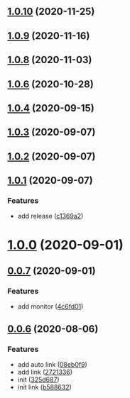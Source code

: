 ## [1.0.10](https://gitlab.alipay-inc.com/kevin.hs/dragaux/compare/v1.0.9...v1.0.10) (2020-11-25)



## [1.0.9](https://gitlab.alipay-inc.com/kevin.hs/dragaux/compare/v1.0.8...v1.0.9) (2020-11-16)



## [1.0.8](https://gitlab.alipay-inc.com/kevin.hs/dragaux/compare/v1.0.7...v1.0.8) (2020-11-03)



## [1.0.6](https://gitlab.alipay-inc.com/kevin.hs/dragaux/compare/v1.0.4...v1.0.6) (2020-10-28)



## [1.0.4](https://gitlab.alipay-inc.com/kevin.hs/dragaux/compare/v1.0.3...v1.0.4) (2020-09-15)



## [1.0.3](https://gitlab.alipay-inc.com/kevin.hs/dragaux/compare/v1.0.2...v1.0.3) (2020-09-07)



## [1.0.2](https://gitlab.alipay-inc.com/kevin.hs/dragaux/compare/v1.0.1...v1.0.2) (2020-09-07)



## [1.0.1](https://gitlab.alipay-inc.com/kevin.hs/dragaux/compare/v1.0.0...v1.0.1) (2020-09-07)


### Features

* add release ([c1369a2](https://gitlab.alipay-inc.com/kevin.hs/dragaux/commit/c1369a261a219351f4b7f11d1aefbcc73f7b7501))



# [1.0.0](https://gitlab.alipay-inc.com/kevin.hs/dragaux/compare/v0.0.7...v1.0.0) (2020-09-01)



## [0.0.7](https://gitlab.alipay-inc.com/kevin.hs/dragaux/compare/v0.0.6...v0.0.7) (2020-09-01)


### Features

* add monitor ([4c6fd01](https://gitlab.alipay-inc.com/kevin.hs/dragaux/commit/4c6fd017647eacf8fd693f3b784fcbb817fce3c4))



## [0.0.6](https://gitlab.alipay-inc.com/kevin.hs/dragaux/compare/325d687f803402c528a9417cc70376c5e2de47c3...v0.0.6) (2020-08-06)


### Features

* add auto link ([08eb0f9](https://gitlab.alipay-inc.com/kevin.hs/dragaux/commit/08eb0f9d4d8b6c408ee9076032d1833b927f848d))
* add link ([2721336](https://gitlab.alipay-inc.com/kevin.hs/dragaux/commit/2721336a0e5672ba7ad92248103c2cf5f9f277f7))
* init ([325d687](https://gitlab.alipay-inc.com/kevin.hs/dragaux/commit/325d687f803402c528a9417cc70376c5e2de47c3))
* init link ([b588632](https://gitlab.alipay-inc.com/kevin.hs/dragaux/commit/b5886328a4bc8652ededa906326a511505ab5132))



